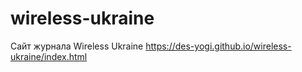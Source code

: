 # wireless-ukraine
Сайт журнала Wireless Ukraine
https://des-yogi.github.io/wireless-ukraine/index.html
